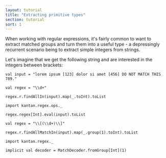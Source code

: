 ```yaml
---
layout: tutorial
title: "Extracting primitive types"
section: tutorial
sort: 1
---
```

When working with regular expressions, it's fairly common to want to extract matched groups and turn them into a useful
type - a depressingly recurrent scenario being to extract simple integers from strings.

Let's imagine that we get the following string and are interested in the integers between brackets: 

```tut
val input = "lorem ipsum [123] dolor si amet [456] DO NOT MATCH THIS 789."
```

```tut:silent
val regex = "\\d+"
```

```tut
regex.r.findAllIn(input).map(_.toInt).toList
```

```tut:silent
import kantan.regex.ops._
```

```tut
regex.regex[Int].eval(input).toList
```


```tut:silent
val regex = "\\[(\\d+)\\]"
```

```tut
regex.r.findAllMatchIn(input).map(_.group(1).toInt).toList
```

```tut:silent
import kantan.regex._

implicit val decoder = MatchDecoder.fromGroup[Int](1)
```